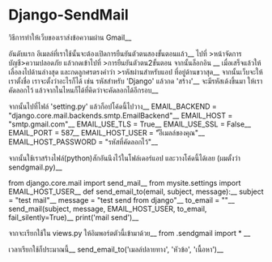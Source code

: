# Django-SendMail

วิธีการทำให้เว็บของเราส่งข้อความผ่าน Gmail__

อันดับแรก อีเมลล์ที่เราใช้นั้นจะต้องเปิดการยืนยันตัวตนสองขั้นตอนแล้ว__
ไปที่ >หน้าจัดการบัญชี>ความปลอดภัย แล้วกดเข้าไปที่ >การยืนยันตัวตน2ขั้นตอน จากนั้นล็อกอิน __
เมื่อเสร็จแล้วให้เลื่อลงไปด้านล่างสุด และกดลูกศรตรงคำว่า >รหัสผ่านสำหรับแอป ที่อยู่ด้านขวาสุด__
จากนั้นเว็บจะให้เราตั้งชื่อ เราจะตั้งว่าอะไรก็ได้ เช่น รหัสสำหรับ 'Django' แล้วกด 'สร้าง'__
จะมีรหัสเด้งขึ้นมา ให้เราคัดลอกไว้ แล้วจากในไหนก็ได้ที่คิดว่าจะคัดลอกได้อีกรอบ__

จากนั้นไปที่ไฟล์ 'setting.py' แล้วก็อปโค้ดนี้ไปวาง__
EMAIL_BACKEND = "django.core.mail.backends.smtp.EmailBackend"__
EMAIL_HOST = "smtp.gmail.com"__
EMAIL_USE_TLS = True__
EMAIL_USE_SSL = False__
EMAIL_PORT = 587__
EMAIL_HOST_USER = "ัอีเมลล์ของคุณ"__
EMAIL_HOST_PASSWORD = "รหัสที่คัดลอกไว้"__

จากนั้นใช้เราสร้างไฟล์(python)สักอันนึงไว้ในโฟล์เดอร์แอป และวางโค้ดนี้ได้เลย (ผมตั้งว่า sendgmail.py)__

from django.core.mail import send_mail__
from mysite.settings import EMAIL_HOST_USER__
def send_email_to(email, subject, message):__
    subject = "test mail"__
    message = "test send from django"__
    to_email = ""__
    send_mail(subject, message, EMAIL_HOST_USER, to_email, fail_silently=True)__
    print('mail send')__

จากจะเรียกใช้ใน views.py ให้อิมพอร์ตตัวนี้เข้ามาด้วย__
from .sendgmail import * __

เวลาเรียกใช้ก็ประมาณนี้__
send_email_to('เมลล์ปลายทาง', 'หัวข้อ', 'เนื้อหา')__



















    
